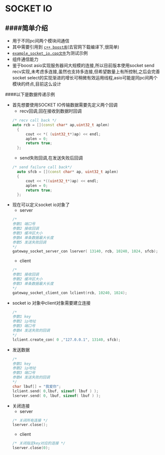 SOCKET IO
==========================================



####简单介绍
------------------------------------------
* 用于不同pc间两个模块间通信
* 其中需要引用到 [`c++ boost库`](http://www.boost.org/)(去官网下载编译下,很简单)
* [`example_socket_io.cpp文件`](https://github.com/NingLeixueR/middleware/blob/master/example/example_socket_io.cpp)为测试示例
* 组件通信能力
* 鉴于boost asio实现服务器间大规模的连接,所以目前版本使用socket send recv实现,未考虑多连接,虽然也支持多连接,但希望数量上有所控制,之后会完善socket select的实现渐进的增长可稍微有效运用线程,asio可能是同pc间两个模块的终点,目前这么设计



####以下是数据传递示例
* 首先想要使用SOCKET IO传输数据需要先定义两个回调
  * recv回调,回在接收到数据时回调
  ```cpp
  /* recv call back */
  auto rcb = [](const char* ap,uint32_t aplen)
	{
		cout << *( (uint32_t*)ap) << endl;
		aplen = 0;
		return true;
	};
  ```
  * send失败回调,在发送失败后回调
  ```cpp
  /* send failure call back*/
	auto sfcb = [](const char* ap, uint32_t aplen)
	{
		cout << *((uint32_t*)ap) << endl;
		aplen = 0;
		return true;
	};
  ```
* 现在可以定义socket io对象了
  * server
  ```cpp
  /*
  参数1 端口号
  参数2 接收回调
  参数3 缓冲区大小
  参数4 单条数据最大长度
  参数5 发送失败回调
  */
  gateway_socket_server_con lserver( 13140, rcb, 10240, 1024, sfcb);
  ```
  * client
  ```cpp
  /*
  参数1 接收回调
  参数2 缓冲区大小
  参数3 单条数据最大长度
  */
  gateway_socket_client_con lclient(rcb, 10240, 1024);
  ```
* socket io 对象中client对象需要建立连接
  ```cpp
  /*
  参数1 key
  参数2 ip地址
  参数3 端口号
  参数4 发送失败的回调
  */
  lclient.create_con( 0 ,"127.0.0.1", 13140, sfcb);
  ```
* 发送数据
  ```cpp
  /*
  参数1 key
  参数2 ip地址
  参数3 端口号
  参数4 发送失败的回调
  */
  char lbuf[] = "我爱你";
  lclient.send( 0,lbuf, sizeof( lbuf ) );
  lserver.send( 0, lbuf, sizeof( lbuf ) );
  ```
* 关闭连接
  * server
  ```cpp
  /* 关闭所有连接 */
  lserver.close();
  ```
  * client
  ```cpp
  /* 关闭指定key对应的连接 */
  lserver.close(0);
  ```
